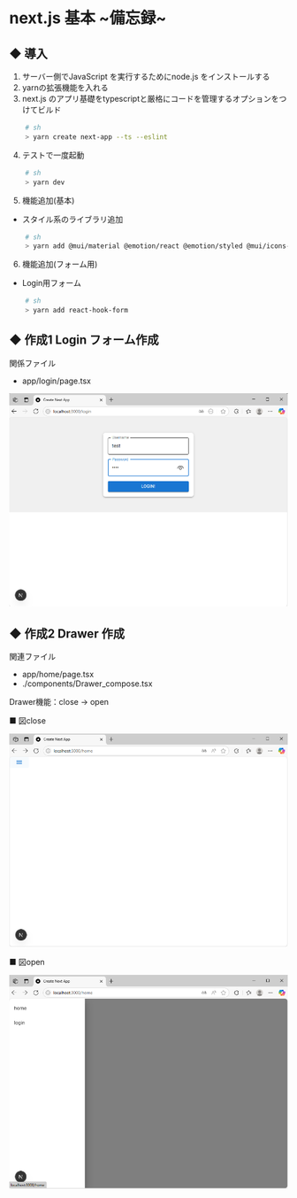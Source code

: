 # next.js 基本 ~備忘録~

## ◆ 導入

1. サーバー側でJavaScript を実行するためにnode.js をインストールする
2. yarnの拡張機能を入れる
3. next.js のアプリ基礎をtypescriptと厳格にコードを管理するオプションをつけてビルド

```sh
    # sh
    > yarn create next-app --ts --eslint
```
4. テストで一度起動

```sh
    # sh
    > yarn dev
```

5. 機能追加(基本)

- スタイル系のライブラリ追加
```sh
    # sh
    > yarn add @mui/material @emotion/react @emotion/styled @mui/icons-material
```

6. 機能追加(フォーム用)

- Login用フォーム
```sh
    # sh
    > yarn add react-hook-form
```

## ◆ 作成1 Login フォーム作成

関係ファイル
- app/login/page.tsx

<img src="README_Images/login_page.png" alt="login page" width="600" />

## ◆ 作成2 Drawer 作成

関連ファイル
- app/home/page.tsx
- ./components/Drawer_compose.tsx

Drawer機能：close -> open

■ 図close

<img src="README_Images/home_drawer.png" alt="home drawer" width="600">

■ 図open

<img src="README_Images/home_drawer_open.png" alt="home open drawer" width="600">

